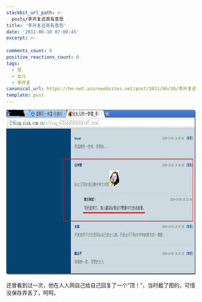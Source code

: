 ```yaml
---
stackbit_url_path: >-
  posts/李开复还真有意思
title: '李开复还真有意思'
date: '2011-06-10 07:00:45'
excerpt: >-
  
comments_count: 0
positive_reactions_count: 0
tags: 
  - 信
  - 女儿
  - 李开复
canonical_url: https://be-net.azurewebsites.net/post/2011/06/10/李开复还真有意思
template: post
---
```

<p><a href="https://raw.githubusercontent.com/Jeff-Tian/blogengine.net/master/Source/BlogEngine/BlogEngine.NET/App_Data/files/image_2.png"><img style="border-bottom: 0px; border-left: 0px; display: inline; border-top: 0px; border-right: 0px" title="image" border="0" alt="image" src="https://raw.githubusercontent.com/Jeff-Tian/blogengine.net/master/Source/BlogEngine/BlogEngine.NET/App_Data/files/image_thumb_2.png" width="814" height="439" /></a></p>  <p>还曾看到过一次，他在人人网自己给自己回复了一个“顶！”，当时截了图的，可惜没保存弄丢了，呵呵。</p>
